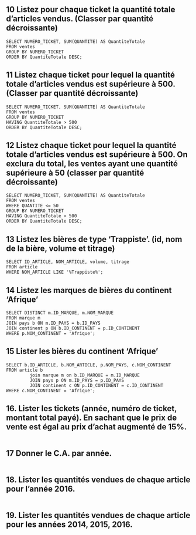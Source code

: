 ## 10 Listez pour chaque ticket la quantité totale d’articles vendus. (Classer par quantité décroissante)

```mysql
SELECT NUMERO_TICKET, SUM(QUANTITE) AS QuantiteTotale
FROM ventes
GROUP BY NUMERO_TICKET
ORDER BY QuantiteTotale DESC;

```

## 11 Listez chaque ticket pour lequel la quantité totale d’articles vendus est supérieure à 500. (Classer par quantité décroissante)

```mysql
SELECT NUMERO_TICKET, SUM(QUANTITE) AS QuantiteTotale
FROM ventes
GROUP BY NUMERO_TICKET
HAVING QuantiteTotale > 500
ORDER BY QuantiteTotale DESC;

```

## 12 Listez chaque ticket pour lequel la quantité totale d’articles vendus est supérieure à 500. On exclura du total, les ventes ayant une quantité supérieure à 50 (classer par quantité décroissante)

```mysql
SELECT NUMERO_TICKET, SUM(QUANTITE) AS QuantiteTotale
FROM ventes
WHERE QUANTITE <= 50
GROUP BY NUMERO_TICKET
HAVING QuantiteTotale > 500
ORDER BY QuantiteTotale DESC;

```

## 13 Listez les bières de type ‘Trappiste’. (id, nom de la bière, volume et titrage)

```mysql
SELECT ID_ARTICLE, NOM_ARTICLE, volume, titrage
FROM article
WHERE NOM_ARTICLE LIKE '%Trappiste%';
```

## 14 Listez les marques de bières du continent ‘Afrique’

```mysql
SELECT DISTINCT m.ID_MARQUE, m.NOM_MARQUE
FROM marque m
JOIN pays b ON m.ID_PAYS = b.ID_PAYS
JOIN continent p ON b.ID_CONTINENT = p.ID_CONTINENT
WHERE p.NOM_CONTINENT = 'Afrique';
```

## 15 Lister les bières du continent ‘Afrique’

```mysql
SELECT b.ID_ARTICLE, b.NOM_ARTICLE, p.NOM_PAYS, c.NOM_CONTINENT
FROM article b
         join marque m on b.ID_MARQUE = m.ID_MARQUE
         JOIN pays p ON m.ID_PAYS = p.ID_PAYS
         JOIN continent c ON p.ID_CONTINENT = c.ID_CONTINENT
WHERE c.NOM_CONTINENT = 'Afrique';
```

## 16. Lister les tickets (année, numéro de ticket, montant total payé). En sachant que le prix de vente est égal au prix d’achat augmenté de 15%.

```mysql

```

## 17  Donner le C.A. par année.

```mysql
```

## 18. Lister les quantités vendues de chaque article pour l’année 2016.

```mysql

```

## 19. Lister les quantités vendues de chaque article pour les années 2014, 2015, 2016.

```mysql

```

